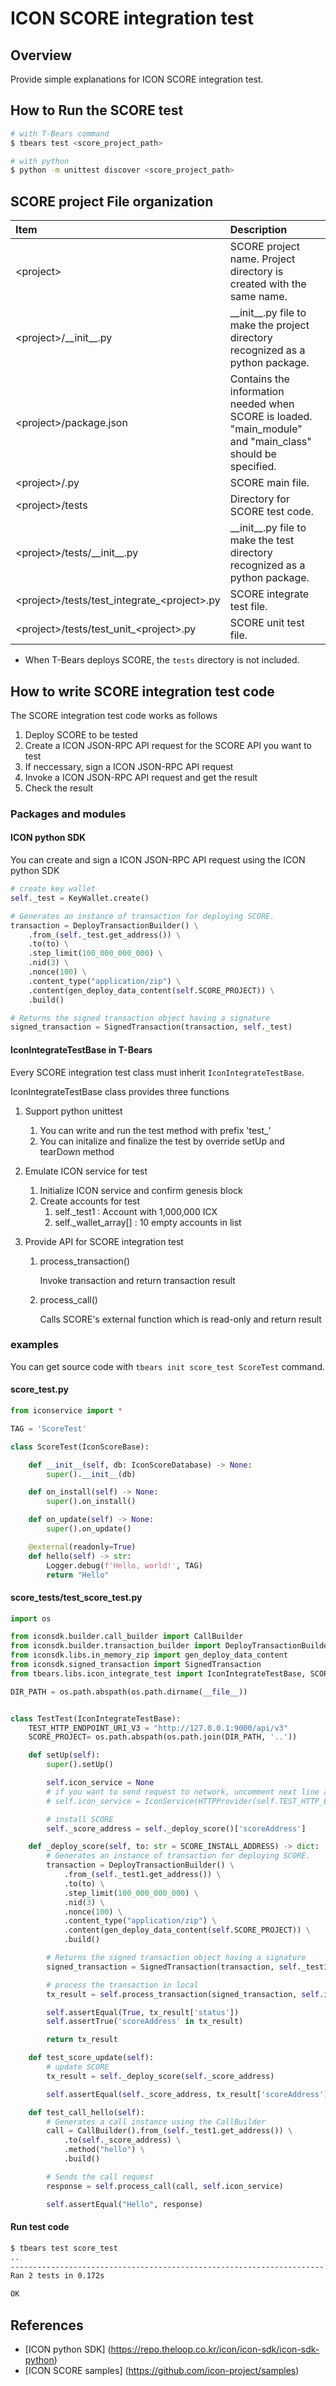 # ICON SCORE integration test

## Overview
Provide simple explanations for ICON SCORE integration test.

## How to Run the SCORE test
```bash
# with T-Bears command
$ tbears test <score_project_path>

# with python
$ python -m unittest discover <score_project_path>
```

## SCORE project File organization

| **Item**                   | **Description**                          |
| :------------------------- | :----------------------------------------------------------- |
|\<project>                 | SCORE project name. Project directory is created with the same name. |
|\<project>/\_\_init\_\_.py | \_\_init\_\_.py file to make the project directory recognized as a python package. |
|\<project>/package.json    | Contains the information needed when SCORE is loaded. <br> "main_module" and "main_class" should be specified. |
|\<project>/<project>.py    | SCORE main file.                  |
|\<project>/tests           | Directory for SCORE test code.                              |
|\<project>/tests/\_\_init\_\_.py | \_\_init\_\_.py file to make the test directory recognized as a python package. |
|\<project>/tests/test\_integrate\_\<project>.py    | SCORE integrate test file.  |
|\<project>/tests/test\_unit\_\<project>.py    | SCORE unit test file.  |

* When T-Bears deploys SCORE, the `tests` directory is not included.

## How to write SCORE integration test code

The SCORE integration test code works as follows

1. Deploy SCORE to be tested
2. Create a ICON JSON-RPC API request for the SCORE API you want to test
3. If neccessary, sign a ICON JSON-RPC API request
4. Invoke a ICON JSON-RPC API request and get the result
5. Check the result

### Packages and modules

#### ICON python SDK
You can create and sign a ICON JSON-RPC API request using the ICON python SDK

```python
# create key wallet
self._test = KeyWallet.create()

# Generates an instance of transaction for deploying SCORE.
transaction = DeployTransactionBuilder() \
    .from_(self._test.get_address()) \
    .to(to) \
    .step_limit(100_000_000_000) \
    .nid(3) \
    .nonce(100) \
    .content_type("application/zip") \
    .content(gen_deploy_data_content(self.SCORE_PROJECT)) \
    .build()

# Returns the signed transaction object having a signature
signed_transaction = SignedTransaction(transaction, self._test)
```



#### IconIntegrateTestBase in T-Bears

Every SCORE integration test class must inherit `IconIntegrateTestBase`.

IconIntegrateTestBase class provides three functions

1. Support python unittest

   1. You can write and run the test method with prefix 'test_'
   2. You can initalize and finalize the test by override setUp and tearDown method

2. Emulate ICON service for test

   1. Initialize ICON service and confirm genesis block
   2. Create accounts for test
      1. self._test1 : Account with 1,000,000 ICX
      2. self._wallet_array[] : 10 empty accounts in list

3. Provide API for SCORE integration test

   1. process_transaction()

      Invoke transaction and return transaction result

   2. process_call()

      Calls SCORE's external function which is read-only and return result

### examples

You can get source code with `tbears init score_test ScoreTest` command.

#### score_test.py

```python
from iconservice import *

TAG = 'ScoreTest'

class ScoreTest(IconScoreBase):

    def __init__(self, db: IconScoreDatabase) -> None:
        super().__init__(db)

    def on_install(self) -> None:
        super().on_install()

    def on_update(self) -> None:
        super().on_update()

    @external(readonly=True)
    def hello(self) -> str:
        Logger.debug(f'Hello, world!', TAG)
        return "Hello"
```

#### score_tests/test_score_test.py

```python
import os

from iconsdk.builder.call_builder import CallBuilder
from iconsdk.builder.transaction_builder import DeployTransactionBuilder
from iconsdk.libs.in_memory_zip import gen_deploy_data_content
from iconsdk.signed_transaction import SignedTransaction
from tbears.libs.icon_integrate_test import IconIntegrateTestBase, SCORE_INSTALL_ADDRESS

DIR_PATH = os.path.abspath(os.path.dirname(__file__))


class TestTest(IconIntegrateTestBase):
    TEST_HTTP_ENDPOINT_URI_V3 = "http://127.0.0.1:9000/api/v3"
    SCORE_PROJECT= os.path.abspath(os.path.join(DIR_PATH, '..'))

    def setUp(self):
        super().setUp()

        self.icon_service = None
        # if you want to send request to network, uncomment next line and set self.TEST_HTTP_ENDPOINT_URI_V3
        # self.icon_service = IconService(HTTPProvider(self.TEST_HTTP_ENDPOINT_URI_V3))

        # install SCORE
        self._score_address = self._deploy_score()['scoreAddress']

    def _deploy_score(self, to: str = SCORE_INSTALL_ADDRESS) -> dict:
        # Generates an instance of transaction for deploying SCORE.
        transaction = DeployTransactionBuilder() \
            .from_(self._test1.get_address()) \
            .to(to) \
            .step_limit(100_000_000_000) \
            .nid(3) \
            .nonce(100) \
            .content_type("application/zip") \
            .content(gen_deploy_data_content(self.SCORE_PROJECT)) \
            .build()

        # Returns the signed transaction object having a signature
        signed_transaction = SignedTransaction(transaction, self._test1)

        # process the transaction in local
        tx_result = self.process_transaction(signed_transaction, self.icon_service)

        self.assertEqual(True, tx_result['status'])
        self.assertTrue('scoreAddress' in tx_result)

        return tx_result

    def test_score_update(self):
        # update SCORE
        tx_result = self._deploy_score(self._score_address)

        self.assertEqual(self._score_address, tx_result['scoreAddress'])

    def test_call_hello(self):
        # Generates a call instance using the CallBuilder
        call = CallBuilder().from_(self._test1.get_address()) \
            .to(self._score_address) \
            .method("hello") \
            .build()

        # Sends the call request
        response = self.process_call(call, self.icon_service)

        self.assertEqual("Hello", response)

```

#### Run test code

```bash
$ tbears test score_test
..
----------------------------------------------------------------------
Ran 2 tests in 0.172s

OK
```



## References

* [ICON python SDK] (https://repo.theloop.co.kr/icon/icon-sdk/icon-sdk-python)
* [ICON SCORE samples] (https://github.com/icon-project/samples)

